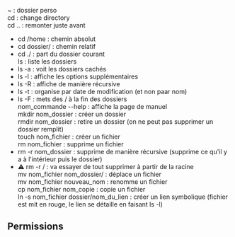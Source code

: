 ~ : dossier perso  
cd : change directory  
cd .. : remonter juste avant  
- cd /home : chemin absolut  
- cd dossier/ : chemin relatif  
- cd ./ : part du dossier courant  
ls : liste les dossiers  
- ls -a : voit les dossiers cachés  
- ls -l : affiche les options supplémentaires  
- ls -R : affiche de manière récursive  
- ls -t : organise par date de modification (et non paar nom)  
- ls -F : mets des / à la fin des dossiers  
nom_commande --help : affiche la page de manuel  
mkdir nom_dossier : créer un dossier  
rmdir nom_dossier : retire un dossier (on ne peut pas supprimer un dossier remplit)  
touch nom_fichier : créer un fichier  
rm nom_fichier : supprime un fichier  
- rm -r nom_dossier : supprime de manière récursive (supprime ce qu'il y a à l'intérieur puis le dossier)  
- :warning: rm -r / : va essayer de tout supprimer à partir de la racine  
mv nom_fichier nom_dossier/ : déplace un fichier  
mv nom_fichier nouveau_nom : renomme un fichier  
cp nom_fichier nom_copie : copie un fichier  
ln -s nom_fichier dossier/nom_du_lien : créer un lien symbolique  (fichier est mit en rouge, le lien se détaille en faisant ls -l)  

## Permissions



